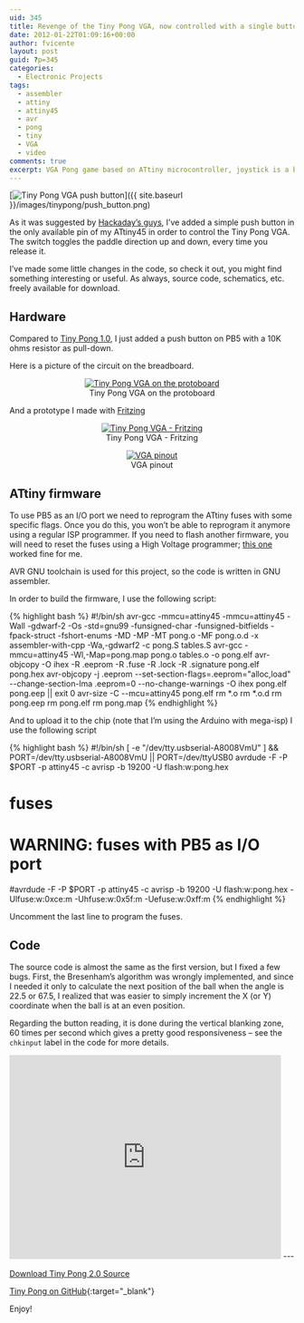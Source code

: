 ```yaml
---
uid: 345
title: Revenge of the Tiny Pong VGA, now controlled with a single button
date: 2012-01-22T01:09:16+00:00
author: fvicente
layout: post
guid: ?p=345
categories:
  - Electronic Projects
tags:
  - assembler
  - attiny
  - attiny45
  - avr
  - pong
  - tiny
  - VGA
  - video
comments: true
excerpt: VGA Pong game based on ATtiny microcontroller, joystick is a button!
---
```

[<img src="{{ site.baseurl }}/images/tinypong/push_button.png" alt="Tiny Pong VGA push button" title="Tiny Pong VGA push button">]({{ site.baseurl }}/images/tinypong/push_button.png)

As it was suggested by <a href="http://hackaday.com/2011/10/07/8-pin-micro-plays-pong-on-you-widescreen/" title="Hackaday Tiny Pong VGA" target="_blank">Hackaday&#8217;s guys</a>, I&#8217;ve added a simple push button in the only available pin of my ATtiny45 in order to control the Tiny Pong VGA. The switch toggles the paddle direction up and down, every time you release it.

I&#8217;ve made some little changes in the code, so check it out, you might find something interesting or useful. As always, source code, schematics, etc. freely available for download.

<!--more-->

## Hardware

Compared to <a href="{{ site.baseurl }}/2011/09/19/tiny-pong-more-fun-with-attiny45-and-vga/" title="Tiny Pong: More fun with ATtiny45 and VGA" target="_blank">Tiny Pong 1.0</a>, I just added a push button on PB5 with a 10K ohms resistor as pull-down.

Here is a picture of the circuit on the breadboard.

<figure style="text-align: center;">
	<a title="Tiny Pong VGA on the protoboard" href="{{ site.baseurl }}/images/tinypong/tinypong_with_button.jpg" target="_blank"><img src="{{ site.baseurl }}/images/tinypong/tinypong_with_button.jpg" alt="Tiny Pong VGA on the protoboard" title="Tiny Pong VGA on the protoboard"/></a>
	<figcaption>Tiny Pong VGA on the protoboard</figcaption>
</figure>

And a prototype I made with <a href="http://fritzing.org/" title="Fritzing" target="_blank">Fritzing</a>

<figure style="text-align: center;">
	<a title="Tiny Pong VGA - Fritzing" href="{{ site.baseurl }}/images/tinypong/tinypong_fritzing.png" target="_blank"><img src="{{ site.baseurl }}/images/tinypong/tinypong_fritzing.png" alt="Tiny Pong VGA - Fritzing" title="Tiny Pong VGA - Fritzing"/></a>
	<figcaption>Tiny Pong VGA - Fritzing</figcaption>
</figure>

<figure style="text-align: center;">
	<a title="VGA pinout" href="{{ site.baseurl }}/images/tinypong/vga_pinout.jpg" target="_blank"><img src="{{ site.baseurl }}/images/tinypong/vga_pinout.jpg" alt="VGA pinout" title="VGA pinout"/></a>
	<figcaption>VGA pinout</figcaption>
</figure>

## ATtiny firmware

To use PB5 as an I/O port we need to reprogram the ATtiny fuses with some specific flags. Once you do this, you won&#8217;t be able to reprogram it anymore using a regular ISP programmer. If you need to flash another firmware, you will need to reset the fuses using a High Voltage programmer; <a href="http://www.rickety.us/2010/03/arduino-avr-high-voltage-serial-programmer/" title="AVR High Voltage programmer" target="_blank">this one</a> worked fine for me.

AVR GNU toolchain is used for this project, so the code is written in GNU assembler.

In order to build the firmware, I use the following script:

{% highlight bash %}
#!/bin/sh
avr-gcc -mmcu=attiny45 -mmcu=attiny45 -Wall -gdwarf-2 -Os -std=gnu99 -funsigned-char -funsigned-bitfields -fpack-struct -fshort-enums -MD -MP -MT pong.o -MF pong.o.d  -x assembler-with-cpp -Wa,-gdwarf2 -c pong.S tables.S
avr-gcc -mmcu=attiny45 -Wl,-Map=pong.map pong.o tables.o -o pong.elf
avr-objcopy -O ihex -R .eeprom -R .fuse -R .lock -R .signature pong.elf pong.hex
avr-objcopy -j .eeprom --set-section-flags=.eeprom="alloc,load" --change-section-lma .eeprom=0 --no-change-warnings -O ihex pong.elf pong.eep || exit 0
avr-size -C --mcu=attiny45 pong.elf
rm *.o
rm *.o.d
rm pong.eep
rm pong.elf
rm pong.map
{% endhighlight %}

And to upload it to the chip (note that I&#8217;m using the Arduino with mega-isp) I use the following script

{% highlight bash %}
#!/bin/sh
[ -e "/dev/tty.usbserial-A8008VmU" ] && PORT=/dev/tty.usbserial-A8008VmU || PORT=/dev/ttyUSB0
avrdude -F -P $PORT -p attiny45 -c avrisp -b 19200 -U flash:w:pong.hex
# fuses
# WARNING: fuses with PB5 as I/O port
#avrdude -F -P $PORT -p attiny45 -c avrisp -b 19200 -U flash:w:pong.hex -Ulfuse:w:0xce:m -Uhfuse:w:0x5f:m -Uefuse:w:0xff:m
{% endhighlight %}

Uncomment the last line to program the fuses.

## Code

The source code is almost the same as the first version, but I fixed a few bugs. First, the Bresenham&#8217;s algorithm was wrongly implemented, and since I needed it only to calculate the next position of the ball when the angle is 22.5 or 67.5, I realized that was easier to simply increment the X (or Y) coordinate when the ball is at an even position.

Regarding the button reading, it is done during the vertical blanking zone, 60 times per second which gives a pretty good responsiveness &#8211; see the `chkinput` label in the code for more details.

<iframe width="480" height="360" src="http://www.youtube.com/embed/VMZvNSRKmWE" allowfullscreen frameborder="0"></iframe>
---

<a title="Download Tiny Pong 2.0" markdown="0" href="https://github.com/fvicente/tinypong/archive/v2.0.zip" class="btn">Download Tiny Pong 2.0 Source</a>

[Tiny Pong on GitHub](https://github.com/fvicente/tinypong "Tiny Pong on GitHub"){:target="_blank"}

Enjoy!
